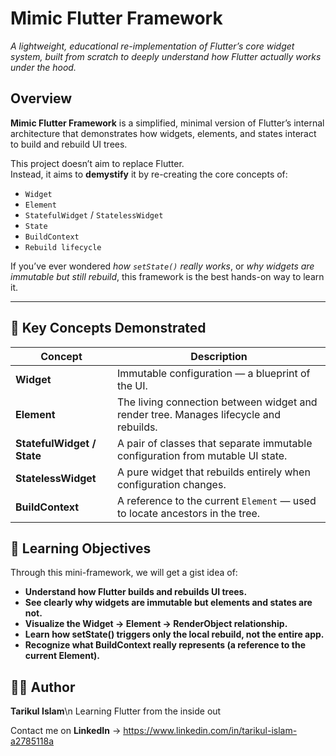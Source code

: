 # Mimic Flutter Framework
*A lightweight, educational re-implementation of Flutter’s core widget system, built from scratch to deeply understand how Flutter actually works under the hood.*


## Overview

**Mimic Flutter Framework** is a simplified, minimal version of Flutter’s internal architecture that demonstrates how widgets, elements, and states interact to build and rebuild UI trees.

This project doesn’t aim to replace Flutter.  
Instead, it aims to **demystify** it by re-creating the core concepts of:
- `Widget`
- `Element`
- `StatefulWidget` / `StatelessWidget`
- `State`
- `BuildContext`
- `Rebuild lifecycle`

If you’ve ever wondered *how `setState()` really works*, or *why widgets are immutable but still rebuild*, this framework is the best hands-on way to learn it.

---

## 🧩 Key Concepts Demonstrated

| Concept | Description |
|----------|--------------|
| **Widget** | Immutable configuration — a blueprint of the UI. |
| **Element** | The living connection between widget and render tree. Manages lifecycle and rebuilds. |
| **StatefulWidget / State** | A pair of classes that separate immutable configuration from mutable UI state. |
| **StatelessWidget** | A pure widget that rebuilds entirely when configuration changes. |
| **BuildContext** | A reference to the current `Element` — used to locate ancestors in the tree. |


## 🧩 Learning Objectives

Through this mini-framework, we will get a gist idea of:

- **Understand how Flutter builds and rebuilds UI trees.**
- **See clearly why widgets are immutable but elements and states are not.**
- **Visualize the Widget → Element → RenderObject relationship.**
- **Learn how setState() triggers only the local rebuild, not the entire app.**
- **Recognize what BuildContext really represents (a reference to the current Element).**

## 🧑‍💻 Author
**Tarikul Islam**\n
Learning Flutter from the inside out

Contact me on **LinkedIn** -> https://www.linkedin.com/in/tarikul-islam-a2785118a